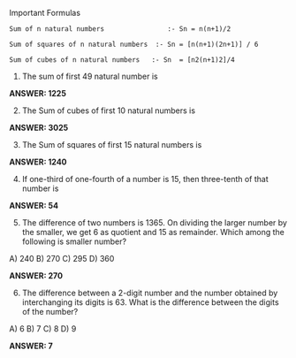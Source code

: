 Important Formulas
```
Sum of n natural numbers 		        :- Sn = n(n+1)/2

Sum of squares of n natural numbers  :- Sn = [n(n+1)(2n+1)] / 6

Sum of cubes of n natural numbers 	:- Sn  = [n2(n+1)2]/4
```
1. The sum of first 49 natural number is
     
**ANSWER: 1225**

2. The Sum of cubes of first 10 natural numbers is
   
**ANSWER: 3025**

3. The Sum of squares of first 15 natural numbers is
   
**ANSWER: 1240**

4. If one-third of one-fourth of a number is 15, then three-tenth of that number is

**ANSWER: 54**

5. The difference of two numbers is 1365. On dividing the larger number by the smaller, we get 6 as quotient and 15 as remainder. Which among the following is smaller number?

A) 240
B) 270
C) 295
D) 360

**ANSWER: 270**

6. The difference between a 2-digit number and the number obtained by interchanging its digits is 63. What is the difference between the digits of the number?
   
A) 6
B) 7
C) 8
D) 9

**ANSWER: 7**




